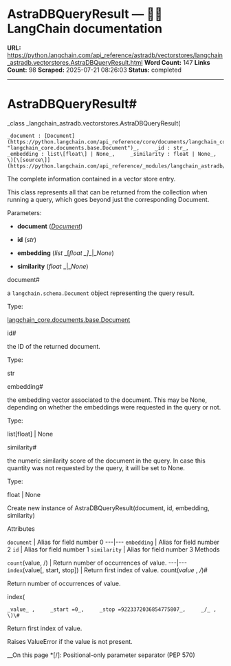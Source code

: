 # AstraDBQueryResult — 🦜🔗 LangChain  documentation

**URL:** https://python.langchain.com/api_reference/astradb/vectorstores/langchain_astradb.vectorstores.AstraDBQueryResult.html
**Word Count:** 147
**Links Count:** 98
**Scraped:** 2025-07-21 08:26:03
**Status:** completed

---

# AstraDBQueryResult\#

_class _langchain\_astradb.vectorstores.AstraDBQueryResult\(

    _document : [Document](https://python.langchain.com/api_reference/core/documents/langchain_core.documents.base.Document.html#langchain_core.documents.base.Document "langchain_core.documents.base.Document")_,     _id : str_,     _embedding : list\[float\] | None_,     _similarity : float | None_, \)[\[source\]](https://python.langchain.com/api_reference/_modules/langchain_astradb/vectorstores.html#AstraDBQueryResult)\#     

The complete information contained in a vector store entry.

This class represents all that can be returned from the collection when running a query, which goes beyond just the corresponding Document.

Parameters:     

  * **document** \([_Document_](https://python.langchain.com/api_reference/core/documents/langchain_core.documents.base.Document.html#langchain_core.documents.base.Document "langchain_core.documents.base.Document")\)

  * **id** \(_str_\)

  * **embedding** \(_list_ _\[__float_ _\]__|__None_\)

  * **similarity** \(_float_ _|__None_\)

document\#     

a `langchain.schema.Document` object representing the query result.

Type:     

[langchain\_core.documents.base.Document](https://python.langchain.com/api_reference/core/documents/langchain_core.documents.base.Document.html#langchain_core.documents.base.Document "langchain_core.documents.base.Document")

id\#     

the ID of the returned document.

Type:     

str

embedding\#     

the embedding vector associated to the document. This may be None, depending on whether the embeddings were requested in the query or not.

Type:     

list\[float\] | None

similarity\#     

the numeric similarity score of the document in the query. In case this quantity was not requested by the query, it will be set to None.

Type:     

float | None

Create new instance of AstraDBQueryResult\(document, id, embedding, similarity\)

Attributes

`document` | Alias for field number 0   ---|---   `embedding` | Alias for field number 2   `id` | Alias for field number 1   `similarity` | Alias for field number 3      Methods

`count`\(value, /\) | Return number of occurrences of value.   ---|---   `index`\(value\[, start, stop\]\) | Return first index of value.      count\(_value_ , _/_\)\#     

Return number of occurrences of value.

index\(

    _value_ ,     _start =0_,     _stop =9223372036854775807_,     _/_ , \)\#     

Return first index of value.

Raises ValueError if the value is not present.

__On this page   *[/]: Positional-only parameter separator (PEP 570)
